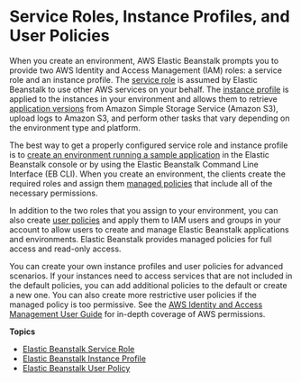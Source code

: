 # Service Roles, Instance Profiles, and User Policies<a name="concepts-roles"></a>

When you create an environment, AWS Elastic Beanstalk prompts you to provide two AWS Identity and Access Management \(IAM\) roles: a service role and an instance profile\. The [service role](concepts-roles-service.md) is assumed by Elastic Beanstalk to use other AWS services on your behalf\. The [instance profile](concepts-roles-instance.md) is applied to the instances in your environment and allows them to retrieve [application versions](concepts.md#concepts-version) from Amazon Simple Storage Service \(Amazon S3\), upload logs to Amazon S3, and perform other tasks that vary depending on the environment type and platform\.

The best way to get a properly configured service role and instance profile is to [create an environment running a sample application](using-features.environments.md) in the Elastic Beanstalk console or by using the Elastic Beanstalk Command Line Interface \(EB CLI\)\. When you create an environment, the clients create the required roles and assign them [managed policies](AWSHowTo.iam.managed-policies.md) that include all of the necessary permissions\.

In addition to the two roles that you assign to your environment, you can also create [user policies](concepts-roles-user.md) and apply them to IAM users and groups in your account to allow users to create and manage Elastic Beanstalk applications and environments\. Elastic Beanstalk provides managed policies for full access and read\-only access\.

You can create your own instance profiles and user policies for advanced scenarios\. If your instances need to access services that are not included in the default policies, you can add additional policies to the default or create a new one\. You can also create more restrictive user policies if the managed policy is too permissive\. See the [AWS Identity and Access Management User Guide](https://docs.aws.amazon.com/IAM/latest/UserGuide/IAMGettingStarted.html) for in\-depth coverage of AWS permissions\.

**Topics**
+ [Elastic Beanstalk Service Role](concepts-roles-service.md)
+ [Elastic Beanstalk Instance Profile](concepts-roles-instance.md)
+ [Elastic Beanstalk User Policy](concepts-roles-user.md)